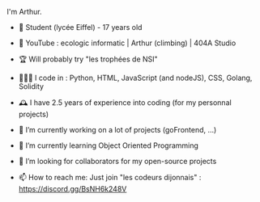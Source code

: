 I'm Arthur.

- 🏫 Student (lycée Eiffel) - 17 years old
- 🎥 YouTube : ecologic informatic | Arthur (climbing) | 404A Studio
- 🏆 Will probably try "les trophées de NSI"

- 👨🏼‍💻 I code in : Python, HTML, JavaScript (and nodeJS), CSS, Golang, Solidity
- 🕰️ I have 2.5 years of experience into coding (for my personnal projects)
- 🔭 I’m currently working on a lot of projects (goFrontend, ...)
- 🌱 I’m currently learning Object Oriented Programming
- 👯 I’m looking for collaborators for my open-source projects
- 📫 How to reach me: Just join "les codeurs dijonnais" : https://discord.gg/BsNH6k248V

